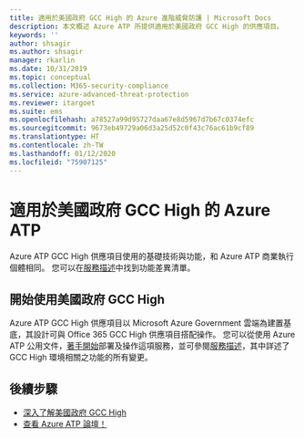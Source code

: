 ```yaml
---
title: 適用於美國政府 GCC High 的 Azure 進階威脅防護 | Microsoft Docs
description: 本文概述 Azure ATP 所提供適用於美國政府 GCC High 的供應項目。
keywords: ''
author: shsagir
ms.author: shsagir
manager: rkarlin
ms.date: 10/31/2019
ms.topic: conceptual
ms.collection: M365-security-compliance
ms.service: azure-advanced-threat-protection
ms.reviewer: itargoet
ms.suite: ems
ms.openlocfilehash: a78527a99d95727daa67e8d5967d7b67c0374efc
ms.sourcegitcommit: 9673eb49729a06d3a25d52c0f43c76ac61b9cf89
ms.translationtype: HT
ms.contentlocale: zh-TW
ms.lasthandoff: 01/12/2020
ms.locfileid: "75907125"
---
```

# <a name="azure-atp-for-us-government-gcc-high"></a>適用於美國政府 GCC High 的 Azure ATP

Azure ATP GCC High 供應項目使用的基礎技術與功能，和 Azure ATP 商業執行個體相同。 您可以在[服務描述](https://docs.microsoft.com/enterprise-mobility-security/solution/ems-azure-atp-govt-service-description)中找到功能差異清單。

## <a name="get-started-with-us-government-gcc-high"></a>開始使用美國政府 GCC High
 
Azure ATP GCC High 供應項目以 Microsoft Azure Government 雲端為建置基底，其設計可與 Office 365 GCC High 供應項目搭配操作。 您可以從使用 Azure ATP 公用文件，[著手開始](install-atp-step1.md)部署及操作這項服務，並可參閱[服務描述](https://docs.microsoft.com/enterprise-mobility-security/solution/ems-azure-atp-govt-service-description)，其中詳述了 GCC High 環境相關之功能的所有變更。  


## <a name="next-steps"></a>後續步驟
- [深入了解美國政府 GCC High](https://docs.microsoft.com/enterprise-mobility-security/solution/ems-security-govt-description)
- [查看 Azure ATP 論壇！](https://aka.ms/azureatpcommunity)

